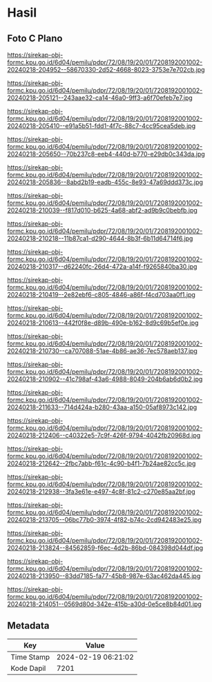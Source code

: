 # Hasil

## Foto C Plano

https://sirekap-obj-formc.kpu.go.id/6d04/pemilu/pdpr/72/08/19/20/01/7208192001002-20240218-204952--58670330-2d52-4668-8023-3753e7e702cb.jpg

https://sirekap-obj-formc.kpu.go.id/6d04/pemilu/pdpr/72/08/19/20/01/7208192001002-20240218-205121--243aae32-ca14-46a0-9ff3-a6f70efeb7e7.jpg

https://sirekap-obj-formc.kpu.go.id/6d04/pemilu/pdpr/72/08/19/20/01/7208192001002-20240218-205410--e91a5b51-fdd1-4f7c-88c7-4cc95cea5deb.jpg

https://sirekap-obj-formc.kpu.go.id/6d04/pemilu/pdpr/72/08/19/20/01/7208192001002-20240218-205650--70b237c8-eeb4-440d-b770-e29db0c343da.jpg

https://sirekap-obj-formc.kpu.go.id/6d04/pemilu/pdpr/72/08/19/20/01/7208192001002-20240218-205836--8abd2b19-eadb-455c-8e93-47a69ddd373c.jpg

https://sirekap-obj-formc.kpu.go.id/6d04/pemilu/pdpr/72/08/19/20/01/7208192001002-20240218-210039--f817d010-b625-4a68-abf2-ad9b9c0bebfb.jpg

https://sirekap-obj-formc.kpu.go.id/6d04/pemilu/pdpr/72/08/19/20/01/7208192001002-20240218-210218--11b87ca1-d290-4644-8b3f-6b11d64714f6.jpg

https://sirekap-obj-formc.kpu.go.id/6d04/pemilu/pdpr/72/08/19/20/01/7208192001002-20240218-210317--d62240fc-26d4-472a-a14f-f9265840ba30.jpg

https://sirekap-obj-formc.kpu.go.id/6d04/pemilu/pdpr/72/08/19/20/01/7208192001002-20240218-210419--2e82ebf6-c805-4846-a86f-f4cd703aa0f1.jpg

https://sirekap-obj-formc.kpu.go.id/6d04/pemilu/pdpr/72/08/19/20/01/7208192001002-20240218-210613--442f0f8e-d89b-490e-b162-8d9c69b5ef0e.jpg

https://sirekap-obj-formc.kpu.go.id/6d04/pemilu/pdpr/72/08/19/20/01/7208192001002-20240218-210730--ca707088-51ae-4b86-ae36-7ec578aeb137.jpg

https://sirekap-obj-formc.kpu.go.id/6d04/pemilu/pdpr/72/08/19/20/01/7208192001002-20240218-210902--41c798af-43a6-4988-8049-204b6ab6d0b2.jpg

https://sirekap-obj-formc.kpu.go.id/6d04/pemilu/pdpr/72/08/19/20/01/7208192001002-20240218-211633--714d424a-b280-43aa-a150-05af8973c142.jpg

https://sirekap-obj-formc.kpu.go.id/6d04/pemilu/pdpr/72/08/19/20/01/7208192001002-20240218-212406--c40322e5-7c9f-426f-9794-4042fb20968d.jpg

https://sirekap-obj-formc.kpu.go.id/6d04/pemilu/pdpr/72/08/19/20/01/7208192001002-20240218-212642--2fbc7abb-f61c-4c90-b4f1-7b24ae82cc5c.jpg

https://sirekap-obj-formc.kpu.go.id/6d04/pemilu/pdpr/72/08/19/20/01/7208192001002-20240218-212938--3fa3e61e-e497-4c8f-81c2-c270e85aa2bf.jpg

https://sirekap-obj-formc.kpu.go.id/6d04/pemilu/pdpr/72/08/19/20/01/7208192001002-20240218-213705--06bc77b0-3974-4f82-b74c-2cd942483e25.jpg

https://sirekap-obj-formc.kpu.go.id/6d04/pemilu/pdpr/72/08/19/20/01/7208192001002-20240218-213824--84562859-f6ec-4d2b-86bd-084398d044df.jpg

https://sirekap-obj-formc.kpu.go.id/6d04/pemilu/pdpr/72/08/19/20/01/7208192001002-20240218-213950--83dd7185-fa77-45b8-987e-63ac462da445.jpg

https://sirekap-obj-formc.kpu.go.id/6d04/pemilu/pdpr/72/08/19/20/01/7208192001002-20240218-214051--0569d80d-342e-415b-a30d-0e5ce8b84d01.jpg


## Metadata

| Key        | Value               |
| ---------- | ------------------- |
| Time Stamp | 2024-02-19 06:21:02 |
| Kode Dapil | 7201                |



